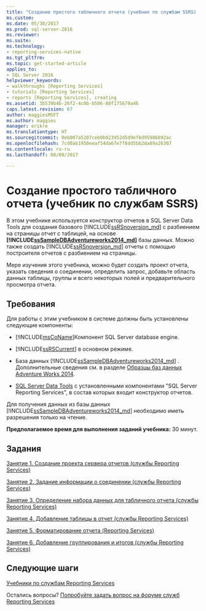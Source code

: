 ```yaml
---
title: "Создание простого табличного отчета (учебник по службам SSRS) | Документы Microsoft"
ms.custom: 
ms.date: 05/30/2017
ms.prod: sql-server-2016
ms.reviewer: 
ms.suite: 
ms.technology:
- reporting-services-native
ms.tgt_pltfrm: 
ms.topic: get-started-article
applies_to:
- SQL Server 2016
helpviewer_keywords:
- walkthroughs [Reporting Services]
- tutorials [Reporting Services]
- reports [Reporting Services], creating
ms.assetid: 3b539b4b-26f2-4c0b-b506-80f175679a46
caps.latest.revision: 67
author: maggiesMSFT
ms.author: maggies
manager: erikre
ms.translationtype: HT
ms.sourcegitcommit: 0eb007a5207ceb0b023952d5d9ef6d95986092ac
ms.openlocfilehash: 7cd0ab1950eeaf54da67e7f8dd5bb2da89a26307
ms.contentlocale: ru-ru
ms.lasthandoff: 08/09/2017

---
```


# <a name="create-a-basic-table-report-ssrs-tutorial"></a>Создание простого табличного отчета (учебник по службам SSRS)

В этом учебнике используется конструктор отчетов в SQL Server Data Tools для создания базового [!INCLUDE[ssRSnoversion_md](../includes/ssrsnoversion-md.md)] с разбиением на страницы отчет с таблицей, на основе  **[!INCLUDE[ssSampleDBAdventureworks2014_md](../includes/sssampledbadventureworks2014-md.md)]**  базы данных. Можно также создать [!INCLUDE[ssRSnoversion_md](../includes/ssrsnoversion-md.md)] отчеты с помощью построителя отчетов с разбиением на страницы. 

Мере изучения этого учебника, можно будет создать проект отчета, указать сведения о соединении, определить запрос, добавьте область данных таблицы, группы и всего некоторых полей и предварительного просмотра отчета.  
  
## <a name="requirements"></a>Требования  
Для работы с этим учебником в системе должны быть установлены следующие компоненты:  
  
-   [!INCLUDE[msCoName](../includes/msconame-md.md)]Компонент SQL Server database engine.  
  
-   [!INCLUDE[ssRSCurrent](../includes/ssrscurrent-md.md)] в основном режиме.  
  
-   База данных [!INCLUDE[ssSampleDBAdventureworks2014_md](../includes/sssampledbadventureworks2014-md.md)] .  Дополнительные сведения см. в разделе [Образцы баз данных Adventure Works 2014](https://msftdbprodsamples.codeplex.com/releases/view/125550).  
  
 -   [SQL Server Data Tools](https://msdn.microsoft.com/library/mt204009.aspx) с установленными компонентами "SQL Server Reporting Services", в состав которых входит конструктор отчетов.    
  
Для получения данных из базы данных [!INCLUDE[ssSampleDBAdventureworks2014_md](../includes/sssampledbadventureworks2014-md.md)] необходимо иметь разрешения только на чтение.

**Предполагаемое время для выполнения заданий учебника:** 30 минут.
  
## <a name="tasks"></a>Задания  
[Занятие 1. Создание проекта сервера отчетов (службы Reporting Services)](../reporting-services/lesson-1-creating-a-report-server-project-reporting-services.md)  
  
[Занятие 2. Задание информации о соединении (службы Reporting Services)](../reporting-services/lesson-2-specifying-connection-information-reporting-services.md)  
  
[Занятие 3. Определение набора данных для табличного отчета (службы Reporting Services)](../reporting-services/lesson-3-defining-a-dataset-for-the-table-report-reporting-services.md)  
  
[Занятие 4. Добавление таблицы в отчет (службы Reporting Services)](../reporting-services/lesson-4-adding-a-table-to-the-report-reporting-services.md)  
  
[Занятие 5. Форматирование отчета (Reporting Services)](../reporting-services/lesson-5-formatting-a-report-reporting-services.md)  
  
[Занятие 6. Добавление группирования и итогов (службы Reporting Services)](../reporting-services/lesson-6-adding-grouping-and-totals-reporting-services.md)  

## <a name="next-steps"></a>Следующие шаги

[Учебники по службам Reporting Services](../reporting-services/reporting-services-tutorials-ssrs.md)  

Остались вопросы? [Попробуйте задать вопрос на форуме служб Reporting Services](http://go.microsoft.com/fwlink/?LinkId=620231)
